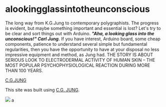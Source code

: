 # alookingglassintotheunconscious
The long way from K.G.Jung to contemporary polygraphists. The progress is evident, but maybe something important and essential is lost? Let's try to be clear and sort things out with Arduino. ***"Aha, a looking glass into the unconscious!" Carl Jung.***  If you have interest, Arduino board, some cheap components, patience to understand several simple but fundamental regularities, then you have the opportunity to have at your disposal no less impressive equipment and method, as Jung had.  THE STORY IS ABOUT SERIOUS LOOK TO ELECTRODERMAL ACTIVITY OF HUMAN SKIN – THE MOST POPULAR PSYCHOPHYSIOLOGICAL REACTION DURING MORE THAN 100 YEARS.

[C.G.JUNG](https://github.com/algal16/alookingglassintotheunconscious/blob/main/CGJung.jpg)

This site was built using [C.G. JUNG](http://www.delfi.lv).

![](https://github.com/algal16/alookingglassintotheunconscious/blob/main/CGJungmaz.jpg)
a
